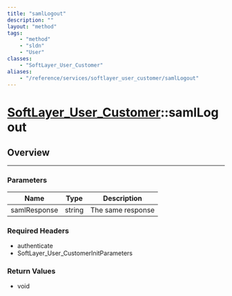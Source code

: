 ```yaml
---
title: "samlLogout"
description: ""
layout: "method"
tags:
    - "method"
    - "sldn"
    - "User"
classes:
    - "SoftLayer_User_Customer"
aliases:
    - "/reference/services/softlayer_user_customer/samlLogout"
---
```

# [SoftLayer_User_Customer](/reference/services/SoftLayer_User_Customer)::samlLogout





## Overview 


-----

### Parameters 
|Name | Type | Description |
| --- | --- | --- |
|samlResponse| string| The same response|


### Required Headers
* authenticate
* SoftLayer_User_CustomerInitParameters


### Return Values
* void




